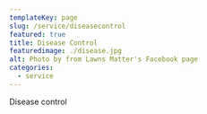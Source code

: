 ```yaml
---
templateKey: page
slug: /service/diseasecontrol
featured: true
title: Disease Control
featuredimage: ./disease.jpg
alt: Photo by from Lawns Matter's Facebook page
categories:
  - service
---
```

Disease control

